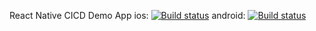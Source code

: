 React Native CICD Demo App
ios: [![Build status](https://build.appcenter.ms/v0.1/apps/9ebb4c9a-895a-408c-bb64-5a9ac9f5d934/branches/dev/badge)](https://appcenter.ms)
android: [![Build status](https://build.appcenter.ms/v0.1/apps/615a7c1a-0724-42b3-bbb0-a6e23d1e8fa4/branches/dev/badge)](https://appcenter.ms)
